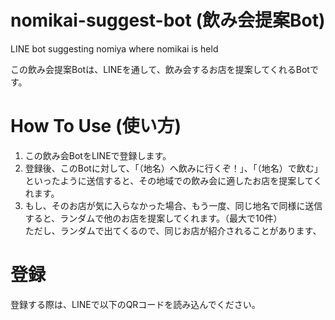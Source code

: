 # nomikai-suggest-bot (飲み会提案Bot)

LINE bot suggesting nomiya where nomikai is held

この飲み会提案Botは、LINEを通して、飲み会するお店を提案してくれるBotです。

# How To Use (使い方)
<ol>
    <li>この飲み会BotをLINEで登録します。
    <li>登録後、このBotに対して、「（地名）へ飲みに行くぞ！」、「（地名）で飲む」といったように送信すると、その地域での飲み会に適したお店を提案してくれます。
    <li>もし、そのお店が気に入らなかった場合、もう一度、同じ地名で同様に送信すると、ランダムで他のお店を提案してくれます。（最大で10件）<br>
    ただし、ランダムで出てくるので、同じお店が紹介されることがあります、
</ol>

# 登録

登録する際は、LINEで以下のQRコードを読み込んでください。